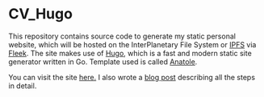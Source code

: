 # CV_Hugo

This repository contains source code to generate my static personal website, which will be hosted
on the InterPlanetary File System or [IPFS](https://docs.ipfs.io/concepts/what-is-ipfs/)
via [Fleek](https://fleek.co/hosting/). The site makes use of [Hugo](https://gohugo.io/),
which is a fast and modern static site generator written in Go. Template used is called 
[Anatole](https://themes.gohugo.io/themes/anatole/).

You can visit the site [here.](https://vikasnegi.eth.limo/) I also wrote a 
[blog post](https://medium.com/geekculture/a-guide-to-building-your-first-decentralized-website-in-2023-d21c41128e07?source=friends_link&sk=b0003e2a02a9a145e9dbd8a2658a60b1)
describing all the steps in detail.